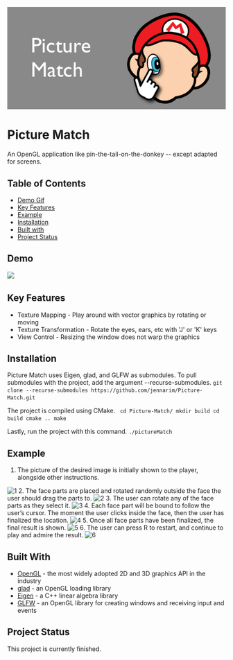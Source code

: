 <p align="center">
  <img src="documentation/logo.png" alt="Picture Match logo"> 
</p>

# Picture Match
An OpenGL application like pin-the-tail-on-the-donkey -- except adapted for screens.

## Table of Contents
* [Demo Gif](#demo)
* [Key Features](#key-features)
* [Example](#example)
* [Installation](#installation)
* [Built with](#built-with)
* [Project Status](#project-status)

## Demo
<img src="https://user-images.githubusercontent.com/20725513/73604361-93abb400-455d-11ea-94fa-720686595aef.gif">

## Key Features
* Texture Mapping - Play around with vector graphics by rotating or moving 
* Texture Transformation - Rotate the eyes, ears, etc with 'J' or 'K' keys
* View Control - Resizing the window does not warp the graphics

## Installation
Picture Match uses Eigen, glad, and GLFW as submodules. To pull submodules with the project, add the argument --recurse-submodules.
`git clone --recurse-submodules https://github.com/jennarim/Picture-Match.git`

The project is compiled using CMake.
`
cd Picture-Match/
mkdir build
cd build
cmake ..
make`

Lastly, run the project with this command.
`./pictureMatch`

## Example
1. The picture of the desired image is initially shown to the player, alongside other instructions.
<img width="200" alt="1" src="https://user-images.githubusercontent.com/20725513/72637158-a5bb0f00-392e-11ea-9317-ca8660fe1dc4.png">
2. The face parts are placed and rotated randomly outside the face the user should drag the parts to.
<img width="200" alt="2" src="https://user-images.githubusercontent.com/20725513/72637258-e1ee6f80-392e-11ea-9d71-b3f4cc571f1c.png">
3. The user can rotate any of the face parts as they select it.
<img width="200" alt="3" src="https://user-images.githubusercontent.com/20725513/72637270-ec106e00-392e-11ea-84ce-c80e8c49986a.png">
4. Each face part will be bound to follow the user’s cursor.  The moment the user clicks inside the face, then the user has finalized the location.
<img width="200" alt="4" src="https://user-images.githubusercontent.com/20725513/72637287-f6cb0300-392e-11ea-8791-98ddc7b8900f.png">
5. Once all face parts have been finalized, the final result is shown.
<img width="200" alt="5" src="https://user-images.githubusercontent.com/20725513/72637307-fe8aa780-392e-11ea-8cd8-5b98e1d38ab3.png">
6. The user can press R to restart, and continue to play and admire the result.
<img width="200" alt="6" src="https://user-images.githubusercontent.com/20725513/72637323-08140f80-392f-11ea-96af-079b1895853b.png">

## Built With
* [OpenGL](https://www.opengl.org/) - the most widely adopted 2D and 3D graphics API in the industry
* [glad](https://glad.dav1d.de/) - an OpenGL loading library
* [Eigen](https://gitlab.com/libeigen/eigen) - a C++ linear algebra library
* [GLFW](https://www.glfw.org/) - an OpenGL library for creating windows and receiving input and events

## Project Status
This project is currently finished. 



